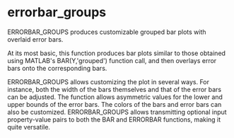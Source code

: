 # errorbar_groups
ERRORBAR_GROUPS produces customizable grouped bar plots with overlaid error bars.

At its most basic, this function produces bar plots similar to those obtained using MATLAB's BAR(Y,'grouped') function call, and then overlays error bars onto the corresponding bars.

ERRORBAR_GROUPS allows customizing the plot in several ways. For instance, both the width of the bars themselves and that of the error bars can be adjusted. The function allows asymmetric values for the lower and upper bounds of the error bars. The colors of the bars and error bars can also be customized. ERRORBAR_GROUPS allows transmitting optional input property-value pairs to both the BAR and ERRORBAR functions, making it quite versatile.